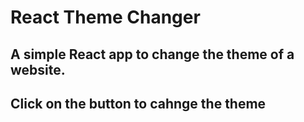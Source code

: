 # React  Theme Changer
## A simple React app to change the theme of a website.
## Click on the button to cahnge the theme

